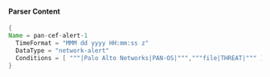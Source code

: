 #### Parser Content
```Java
{
Name = pan-cef-alert-1
  TimeFormat = "MMM dd yyyy HH:mm:ss z"
  DataType = "network-alert"
  Conditions = [ """|Palo Alto Networks|PAN-OS|""","""file|THREAT|""" ]
}
```